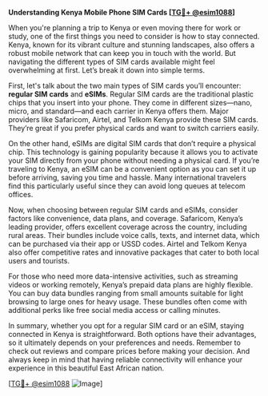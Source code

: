 **Understanding Kenya Mobile Phone SIM Cards [[TG💪+ @esim1088](https://t.me/s/esim1088)]**

When you're planning a trip to Kenya or even moving there for work or study, one of the first things you need to consider is how to stay connected. Kenya, known for its vibrant culture and stunning landscapes, also offers a robust mobile network that can keep you in touch with the world. But navigating the different types of SIM cards available might feel overwhelming at first. Let’s break it down into simple terms.

First, let's talk about the two main types of SIM cards you’ll encounter: **regular SIM cards** and **eSIMs**. Regular SIM cards are the traditional plastic chips that you insert into your phone. They come in different sizes—nano, micro, and standard—and each carrier in Kenya offers them. Major providers like Safaricom, Airtel, and Telkom Kenya provide these SIM cards. They’re great if you prefer physical cards and want to switch carriers easily.

On the other hand, eSIMs are digital SIM cards that don’t require a physical chip. This technology is gaining popularity because it allows you to activate your SIM directly from your phone without needing a physical card. If you’re traveling to Kenya, an eSIM can be a convenient option as you can set it up before arriving, saving you time and hassle. Many international travelers find this particularly useful since they can avoid long queues at telecom offices.

Now, when choosing between regular SIM cards and eSIMs, consider factors like convenience, data plans, and coverage. Safaricom, Kenya’s leading provider, offers excellent coverage across the country, including rural areas. Their bundles include voice calls, texts, and internet data, which can be purchased via their app or USSD codes. Airtel and Telkom Kenya also offer competitive rates and innovative packages that cater to both local users and tourists.

For those who need more data-intensive activities, such as streaming videos or working remotely, Kenya’s prepaid data plans are highly flexible. You can buy data bundles ranging from small amounts suitable for light browsing to large ones for heavy usage. These bundles often come with additional perks like free social media access or calling minutes.

In summary, whether you opt for a regular SIM card or an eSIM, staying connected in Kenya is straightforward. Both options have their advantages, so it ultimately depends on your preferences and needs. Remember to check out reviews and compare prices before making your decision. And always keep in mind that having reliable connectivity will enhance your experience in this beautiful East African nation.

[[TG💪+ @esim1088](https://t.me/s/esim1088) ![Image](https://i.postimg.cc/Y0z9fWf4/image.png)]